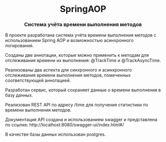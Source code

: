 <h1 align="center">SpringAOP</h1>

<h3 align="center">Система учёта времени выполнения методов</h3>

В проекте разработана система учёта времени выполнения методов с использованием Spring AOP и возможностью асинхронного логирования.

Созданы две аннотации, которые можно применить к методам для отслеживания времени их выполнения: @TrackTime и @TrackAsyncTime.

Реализованы два аспекта для синхронного и асинхронного отслеживания времени выполнения методов, помеченных соответствующей аннотацией.

Разработан сервис, который сохраняет данные о времени выполнения в базу данных.

Реализован REST API по адресу /time для получения статистики по времени выполнения методов.

Документация API создана и использованием swagger и представлена по ссылке: http://localhost:8080/swagger-ui/index.html#/

В качестве базы данных использован postgres.
